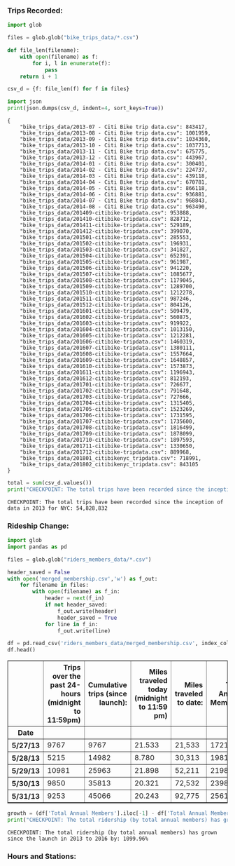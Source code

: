 
### Trips Recorded:


```python
import glob

files = glob.glob("bike_trips_data/*.csv")

def file_len(filename):
    with open(filename) as f:
        for i, l in enumerate(f):
            pass
    return i + 1

csv_d = {f: file_len(f) for f in files}
```


```python
import json
print(json.dumps(csv_d, indent=4, sort_keys=True))
```

    {
        "bike_trips_data/2013-07 - Citi Bike trip data.csv": 843417,
        "bike_trips_data/2013-08 - Citi Bike trip data.csv": 1001959,
        "bike_trips_data/2013-09 - Citi Bike trip data.csv": 1034360,
        "bike_trips_data/2013-10 - Citi Bike trip data.csv": 1037713,
        "bike_trips_data/2013-11 - Citi Bike trip data.csv": 675775,
        "bike_trips_data/2013-12 - Citi Bike trip data.csv": 443967,
        "bike_trips_data/2014-01 - Citi Bike trip data.csv": 300401,
        "bike_trips_data/2014-02 - Citi Bike trip data.csv": 224737,
        "bike_trips_data/2014-03 - Citi Bike trip data.csv": 439118,
        "bike_trips_data/2014-04 - Citi Bike trip data.csv": 670781,
        "bike_trips_data/2014-05 - Citi Bike trip data.csv": 866118,
        "bike_trips_data/2014-06 - Citi Bike trip data.csv": 936881,
        "bike_trips_data/2014-07 - Citi Bike trip data.csv": 968843,
        "bike_trips_data/2014-08 - Citi Bike trip data.csv": 963490,
        "bike_trips_data/201409-citibike-tripdata.csv": 953888,
        "bike_trips_data/201410-citibike-tripdata.csv": 828712,
        "bike_trips_data/201411-citibike-tripdata.csv": 529189,
        "bike_trips_data/201412-citibike-tripdata.csv": 399070,
        "bike_trips_data/201501-citibike-tripdata.csv": 285553,
        "bike_trips_data/201502-citibike-tripdata.csv": 196931,
        "bike_trips_data/201503-citibike-tripdata.csv": 341827,
        "bike_trips_data/201504-citibike-tripdata.csv": 652391,
        "bike_trips_data/201505-citibike-tripdata.csv": 961987,
        "bike_trips_data/201506-citibike-tripdata.csv": 941220,
        "bike_trips_data/201507-citibike-tripdata.csv": 1085677,
        "bike_trips_data/201508-citibike-tripdata.csv": 1179045,
        "bike_trips_data/201509-citibike-tripdata.csv": 1289700,
        "bike_trips_data/201510-citibike-tripdata.csv": 1212278,
        "bike_trips_data/201511-citibike-tripdata.csv": 987246,
        "bike_trips_data/201512-citibike-tripdata.csv": 804126,
        "bike_trips_data/201601-citibike-tripdata.csv": 509479,
        "bike_trips_data/201602-citibike-tripdata.csv": 560875,
        "bike_trips_data/201603-citibike-tripdata.csv": 919922,
        "bike_trips_data/201604-citibike-tripdata.csv": 1013150,
        "bike_trips_data/201605-citibike-tripdata.csv": 1212281,
        "bike_trips_data/201606-citibike-tripdata.csv": 1460319,
        "bike_trips_data/201607-citibike-tripdata.csv": 1380111,
        "bike_trips_data/201608-citibike-tripdata.csv": 1557664,
        "bike_trips_data/201609-citibike-tripdata.csv": 1648857,
        "bike_trips_data/201610-citibike-tripdata.csv": 1573873,
        "bike_trips_data/201611-citibike-tripdata.csv": 1196943,
        "bike_trips_data/201612-citibike-tripdata.csv": 812193,
        "bike_trips_data/201701-citibike-tripdata.csv": 726677,
        "bike_trips_data/201702-citibike-tripdata.csv": 791648,
        "bike_trips_data/201703-citibike-tripdata.csv": 727666,
        "bike_trips_data/201704-citibike-tripdata.csv": 1315405,
        "bike_trips_data/201705-citibike-tripdata.csv": 1523269,
        "bike_trips_data/201706-citibike-tripdata.csv": 1731595,
        "bike_trips_data/201707-citibike-tripdata.csv": 1735600,
        "bike_trips_data/201708-citibike-tripdata.csv": 1816499,
        "bike_trips_data/201709-citibike-tripdata.csv": 1878099,
        "bike_trips_data/201710-citibike-tripdata.csv": 1897593,
        "bike_trips_data/201711-citibike-tripdata.csv": 1330650,
        "bike_trips_data/201712-citibike-tripdata.csv": 889968,
        "bike_trips_data/201801_citibikenyc_tripdata.csv": 718991,
        "bike_trips_data/201802_citibikenyc_tripdata.csv": 843105
    }



```python
total = sum(csv_d.values())
print("CHECKPOINT: The total trips have been recorded since the inception of data in 2013 for NYC: " "{0:,}".format(total))
```

    CHECKPOINT: The total trips have been recorded since the inception of data in 2013 for NYC: 54,828,832


### Rideship Change:


```python
import glob
import pandas as pd

files = glob.glob("riders_members_data/*.csv") 

header_saved = False
with open('merged_membership.csv','w') as f_out:
    for filename in files:
        with open(filename) as f_in:
            header = next(f_in)
            if not header_saved:
                f_out.write(header)
                header_saved = True
            for line in f_in:
                f_out.write(line)
```


```python
df = pd.read_csv('riders_members_data/merged_membership.csv', index_col="Date")
df.head()
```




<div>
<style>
    .dataframe thead tr:only-child th {
        text-align: right;
    }

    .dataframe thead th {
        text-align: left;
    }

    .dataframe tbody tr th {
        vertical-align: top;
    }
</style>
<table border="1" class="dataframe">
  <thead>
    <tr style="text-align: right;">
      <th></th>
      <th>Trips over the past 24-hours (midnight to 11:59pm)</th>
      <th>Cumulative trips (since launch):</th>
      <th>Miles traveled today (midnight to 11:59 pm)</th>
      <th>Miles traveled to date:</th>
      <th>Total Annual Members</th>
      <th>Annual Member Sign-Ups (midnight to 11:59 pm)</th>
      <th>24-Hour Passes Purchased (midnight to 11:59 pm)</th>
      <th>7-Day Passes Purchased (midnight to 11:59 pm)</th>
    </tr>
    <tr>
      <th>Date</th>
      <th></th>
      <th></th>
      <th></th>
      <th></th>
      <th></th>
      <th></th>
      <th></th>
      <th></th>
    </tr>
  </thead>
  <tbody>
    <tr>
      <th>5/27/13</th>
      <td>9767</td>
      <td>9767</td>
      <td>21.533</td>
      <td>21,533</td>
      <td>17216</td>
      <td>2043.0</td>
      <td>0</td>
      <td>0.0</td>
    </tr>
    <tr>
      <th>5/28/13</th>
      <td>5215</td>
      <td>14982</td>
      <td>8.780</td>
      <td>30,313</td>
      <td>19816</td>
      <td>2598.0</td>
      <td>0</td>
      <td>0.0</td>
    </tr>
    <tr>
      <th>5/29/13</th>
      <td>10981</td>
      <td>25963</td>
      <td>21.898</td>
      <td>52,211</td>
      <td>21986</td>
      <td>2167.0</td>
      <td>0</td>
      <td>0.0</td>
    </tr>
    <tr>
      <th>5/30/13</th>
      <td>9850</td>
      <td>35813</td>
      <td>20.321</td>
      <td>72,532</td>
      <td>23985</td>
      <td>1998.0</td>
      <td>0</td>
      <td>0.0</td>
    </tr>
    <tr>
      <th>5/31/13</th>
      <td>9253</td>
      <td>45066</td>
      <td>20.243</td>
      <td>92,775</td>
      <td>25615</td>
      <td>1630.0</td>
      <td>0</td>
      <td>0.0</td>
    </tr>
  </tbody>
</table>
</div>




```python
growth = (df['Total Annual Members'].iloc[-1] - df['Total Annual Members'].iloc[0])/df['Total Annual Members'].iloc[0]
print("CHECKPOINT: The total ridership (by total annual members) has grown since the launch in 2013 to 2016 by: " "{:.2%}".format(growth))
```

    CHECKPOINT: The total ridership (by total annual members) has grown since the launch in 2013 to 2016 by: 1099.96%


### Hours and Stations:


```python

```


```python

```
